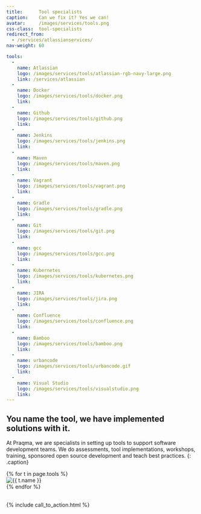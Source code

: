 ```yaml
---
title:      Tool specialists
caption:    Can we fix it? Yes we can!
avatar:     /images/services/tools.png
css-class:  tool-specialists
redirect_from:
  - /services/atlassianservices/
nav-weight: 60

tools:
  -
    name: Atlassian
    logo: /images/services/tools/atlassian-rgb-navy-large.png
    link: /services/atlassian
  -
    name: Docker
    logo: /images/services/tools/docker.png
    link:
  -
    name: Github
    logo: /images/services/tools/github.png
    link: 
  -
    name: Jenkins
    logo: /images/services/tools/jenkins.png
    link:
  -
    name: Maven
    logo: /images/services/tools/maven.png
    link:
  -
    name: Vagrant
    logo: /images/services/tools/vagrant.png
    link:
  -
    name: Gradle
    logo: /images/services/tools/gradle.png
    link:
  -
    name: Git
    logo: /images/services/tools/git.png
    link:
  -
    name: gcc
    logo: /images/services/tools/gcc.png
    link:
  -
    name: Kubernetes
    logo: /images/services/tools/kubernetes.png
    link:
  -
    name: JIRA
    logo: /images/services/tools/jira.png
    link:
  -
    name: Confluence
    logo: /images/services/tools/confluence.png
    link:
  -
    name: Bamboo
    logo: /images/services/tools/bamboo.png
    link:
  -
    name: urbancode
    logo: /images/services/tools/urbancode.gif
    link:
  -
    name: Visual Studio
    logo: /images/services/tools/visualstudio.png
    link:
---
```


## You name the tool, we have implemented solutions with it.

At Praqma, we are specialists in setting up tools to support software development teams.
We do assessments, tool implementations, workshops, training, sponsored open source development and teach best practices.
{: .caption}

<div class="image-grid">
  <div class="image-grid-wrapper">
    {% for t in page.tools %}
      <div class="image-grid-cell">
        <a {% if t.link %}href="{{ t.link }}" {% endif %}target="_blank" title="{{ t.name }}"><img src="{{ t.logo }}" alt="{{ t.name }}"></a>
      </div>
    {% endfor %}
  </div>
</div>
<br/>

{% include call_to_action.html %}
